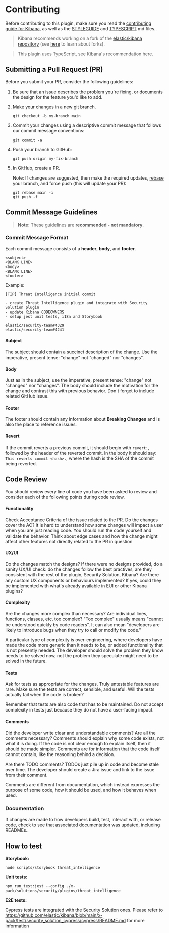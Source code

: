 # Contributing

Before contributing to this plugin, make sure you read the [contributing guide for Kibana](https://github.com/elastic/kibana/blob/main/CONTRIBUTING.md), as well as the [STYLEGUIDE](https://github.com/elastic/kibana/blob/main/STYLEGUIDE.mdx) and [TYPESCRIPT](https://github.com/elastic/kibana/blob/main/TYPESCRIPT.md) md files..

> Kibana recommends working on a fork of the [elastic/kibana repository](https://github.com/elastic/kibana) (see [here](https://docs.github.com/en/get-started/quickstart/fork-a-repo) to learn about forks).

> This plugin uses TypeScript, see Kibana's recommendation here.

## Submitting a Pull Request (PR)

Before you submit your PR, consider the following guidelines:

1. Be sure that an issue describes the problem you're fixing, or documents the design for the feature you'd like to add.

2. Make your changes in a new git branch.

   ```
   git checkout -b my-branch main
   ```
   
3. Commit your changes using a descriptive commit message that follows our commit message conventions:

   ```
   git commit -a
   ```

4. Push your branch to GitHub:

   ```
   git push origin my-fix-branch
   ```

5. In GitHub, create a PR.

   Note: If changes are suggested, then make the required updates, [rebase](https://hackernoon.com/git-merge-vs-rebase-whats-the-diff-76413c117333) your branch, and force push (this will update your PR):

   ```
   git rebase main -i
   git push -f
   ```

## Commit Message Guidelines

> **Note:** These guidelines are **recommended - not mandatory**.

### Commit Message Format

Each commit message consists of a **header**, **body**, and **footer**.

```
<subject>
<BLANK LINE>
<body>
<BLANK LINE>
<footer>
```

Example:

```
[TIP] Threat Intelligence initial commit

- create Threat Intelligence plugin and integrate with Security Solution plugin
- update Kibana CODEOWNERS
- setup jest unit tests, i18n and Storybook

elastic/security-team#4329
elastic/security-team#4241
```

#### Subject

The subject should contain a succinct description of the change. Use the imperative, present tense: "change" not "changed" nor "changes".

#### Body
Just as in the subject, use the imperative, present tense: "change" not "changed" nor "changes". The body should include the motivation for the change and contrast this with previous behavior. Don't forget to include related GitHub issue.

#### Footer

The footer should contain any information about **Breaking Changes** and is also the place to reference issues.

#### Revert

If the commit reverts a previous commit, it should begin with `revert:`, followed by the header of the reverted commit. In the body it should say: `This reverts commit <hash>.`, where the hash is the SHA of the commit being reverted.

## Code Review

You should review every line of code you have been asked to review and consider each of the following points during code review.

#### Functionality

Check Acceptance Criteria of the issue related to the PR. Do the changes cover the AC? It is hard to understand how some changes will impact a user when you are just reading code. You should run the code yourself and validate the behavior. Think about edge cases and how the change might affect other features not directly related to the PR in question

#### UX/UI

Do the changes match the designs? If there were no designs provided, do a sanity UX/UI check: do the changes follow the best practives, are they consistent with the rest of the plugin, Security Solution, Kibana? Are there any custom UX components or behaviours implemented? If yes, could they be implemented with what's already available in EUI or other Kibana plugins?

#### Complexity

Are the changes more complex than necessary? Are individual lines, functions, classes, etc. too complex? "Too complex" usually means "cannot be understood quickly by code readers". It can also mean "developers are likely to introduce bugs when they try to call or modify the code."

A particular type of complexity is over-engineering, where developers have made the code more generic than it needs to be, or added functionality that is not presently needed. The developer should solve the problem they know needs to be solved now, not the problem they speculate might need to be solved in the future.

#### Tests

Ask for tests as appropriate for the changes. Truly untestable features are rare. Make sure the tests are correct, sensible, and useful. Will the tests actually fail when the code is broken?

Remember that tests are also code that has to be maintained. Do not accept complexity in tests just because they do not have a user-facing impact.

#### Comments

Did the developer write clear and understandable comments? Are all the comments necessary? Comments should explain why some code exists, not what it is doing. If the code is not clear enough to explain itself, then it should be made simpler. Comments are for information that the code itself cannot contain, like the reasoning behind a decision.

Are there TODO comments? TODOs just pile up in code and become stale over time. The developer should create a Jira issue and link to the issue from their comment.

Comments are different from documentation, which instead expresses the purpose of some code, how it should be used, and how it behaves when used.

### Documentation

If changes are made to how developers build, test, interact with, or release code, check to see that associated documentation was updated, including READMEs..

## How to test

**Storybook:**

`node scripts/storybook threat_intelligence`

**Unit tests:**

`npm run test:jest --config ./x-pack/solutions/security/plugins/threat_intelligence`

**E2E tests:**

Cypress tests are integrated with the Security Solution ones. Please refer to https://github.com/elastic/kibana/blob/main/x-pack/test/security_solution_cypress/cypress/README.md for more information 

